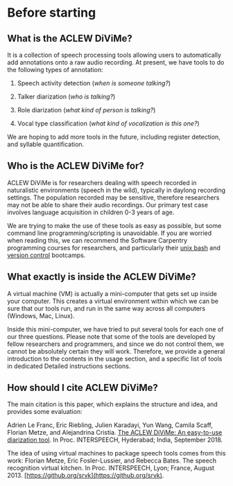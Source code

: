 # Before starting

## What is the ACLEW DiViMe?

It is a collection of speech processing tools allowing users to automatically add annotations onto a raw audio recording. At present, we have tools to do the following types of annotation:

1) Speech activity detection (_when is someone talking?_)

2) Talker diarization (_who is talking?_)

3) Role diarization (_what kind of person is talking?_)

4) Vocal type classification (_what kind of vocalization is this one?_)

We are hoping to add more tools in the future, including register detection, and syllable quantification.

## Who is the ACLEW DiViMe for?

ACLEW DiViMe is for researchers dealing with speech recorded in naturalistic environments (speech in the wild), typically in daylong recording settings. The population recorded may be sensitive, therefore researchers may not be able to share their audio recordings. Our primary test case involves language acquisition in children 0-3 years of age.

We are trying to make the use of these tools as easy as possible, but some command line programming/scripting is unavoidable. If you are worried when reading this, we can recommend the Software Carpentry programming courses for researchers, and particularly their [unix bash](http://swcarpentry.github.io/shell-novice) and [version control](http://swcarpentry.github.io/git-novice/) bootcamps.

## What exactly is inside the ACLEW DiViMe?

A virtual machine (VM) is actually a mini-computer that gets set up inside your computer. This creates a virtual environment within which we can be sure that our tools run, and run in the same way across all computers (Windows, Mac, Linux). 

Inside this mini-computer, we have tried to put several tools for each one of our three questions. Please note that some of the tools are developed by fellow researchers and programmers, and since we do not control them, we cannot be absolutely certain they will work. Therefore, we provide a general introduction to the contents in the usage section, and a specific list of tools in dedicated Detailed instructions sections.

## How should I cite ACLEW DiViMe?

The main citation is this paper, which explains the structure and idea, and provides some evaluation:

Adrien Le Franc, Eric Riebling, Julien Karadayi, Yun Wang, Camila Scaff, Florian Metze, and Alejandrina Cristia.
[The ACLEW DiViMe: An easy-to-use diarization tool](https://www.isca-speech.org/archive/Interspeech_2018/pdfs/2324.pdf). In Proc. INTERSPEECH, Hyderabad; India, September 2018.

The idea of using virtual machines to package speech tools comes from this work:
Florian Metze, Eric Fosler-Lussier, and Rebecca Bates. The speech recognition virtual kitchen. In Proc. INTERSPEECH, Lyon; France, August 2013. [https://github.org/srvk](https://github.org/srvk).